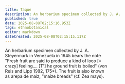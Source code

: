 ```yaml
---
title: Taque
description: An herbarium specimen collected by J. A.
published: true
date: 2025-08-08T02:15:16.953Z
tags: ethnobotanical
editor: markdown
dateCreated: 2025-08-08T02:15:15.117Z
---
```


<div>An herbarium specimen collected by J. A.</div>
<div>Steyermark in Venezuela in 1945 bears the note</div>
<div>"Fresh fruit are said to produce a kind of loco [=</div>
<div>crazy] feeling.... [T'] he ground fruit is boiled" (von</div>
<div>Reis and Lipp 1982, 175*). The fruit is also known</div>
<div>as arepa de maiz, "maize breads" (cf. Zea mays).</div>